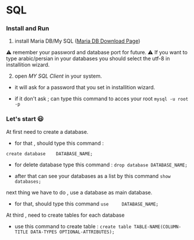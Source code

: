 # SQL

### Install and Run

1. install Maria DB/My SQL ([Maria DB Download Page](https://mariadb.org/download/?t=mariadb&p=mariadb&r=10.10.2&os=windows&cpu=x86_64&pkg=msi&m=aliyun))

:warning: remember your password and database port for future.
:warning: If you want to type arabic/persian in your databases you should select the utf-8 in installition wizard.

2. open _MY SQL Client_ in your system.

- it will ask for a password that you set in installition wizard.

- if it don't ask ; can type this command to acces your root
  `mysql -u root -p`

### Let's start :smiley:

 At first need to create a database.

- for that , should type this command :

`create database    DATABASE_NAME;`

- for delete database type this command :
    `drop database DATABASE_NAME;`

- after that can see your databases as a list by this command
`show databases;`

 next thing we have to do , use a database as main database.

- for that, should type this command `use     DATABASE_NAME; `

 At third , need to create tables for each database

- use this command to create table :
`create table TABLE-NAME(COLUMN-TITLE DATA-TYPES OPTIONAL-ATTRIBUTES);`
